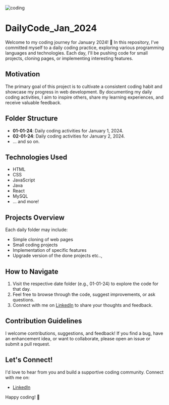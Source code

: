 
![coding](https://github.com/barathcharm/DailyCode_Jan_2024/assets/116251480/f750417b-381b-4699-977a-28e8577fdf8e)


# DailyCode_Jan_2024

Welcome to my coding journey for January 2024! 🚀 In this repository, I've committed myself to a daily coding practice, exploring various programming languages and technologies. Each day, I'll be pushing code for small projects, cloning pages, or implementing interesting features.

## Motivation

The primary goal of this project is to cultivate a consistent coding habit and showcase my progress in web development. By documenting my daily coding activities, I aim to inspire others, share my learning experiences, and receive valuable feedback.

## Folder Structure

- **01-01-24**: Daily coding activities for January 1, 2024.
- **02-01-24**: Daily coding activities for January 2, 2024.
- ... and so on.

## Technologies Used

- HTML
- CSS
- JavaScript
- Java
- React
- MySQL
- ... and more!

## Projects Overview

Each daily folder may include:
- Simple cloning of web pages
- Small coding projects
- Implementation of specific features
- Upgrade version of the done projects etc..,

## How to Navigate

1. Visit the respective date folder (e.g., 01-01-24) to explore the code for that day.
2. Feel free to browse through the code, suggest improvements, or ask questions.
3. Connect with me on [LinkedIn](https://in.linkedin.com/in/barath-mohan-59885a289) to share your thoughts and feedback.

## Contribution Guidelines

I welcome contributions, suggestions, and feedback! If you find a bug, have an enhancement idea, or want to collaborate, please open an issue or submit a pull request.

## Let's Connect!

I'd love to hear from you and build a supportive coding community. Connect with me on:
- [LinkedIn](https://in.linkedin.com/in/barath-mohan-59885a289)

Happy coding! 🚀
